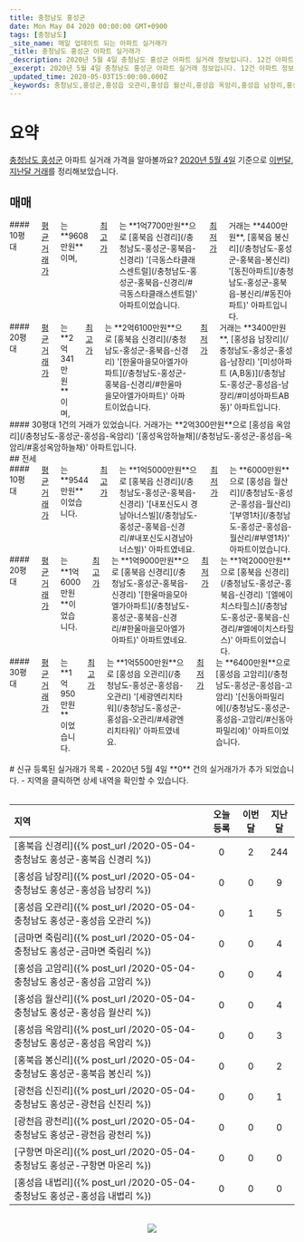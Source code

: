 ```yaml
---
title: 충청남도 홍성군
date: Mon May 04 2020 00:00:00 GMT+0900
tags: [충청남도]
_site_name: 매일 업데이트 되는 아파트 실거래가
_title: 충청남도 홍성군 아파트 실거래가
_description: 2020년 5월 4일 충청남도 홍성군 아파트 실거래 정보입니다. 12건 아파트 정보가 있습니다.
_excerpt: 2020년 5월 4일 충청남도 홍성군 아파트 실거래 정보입니다. 12건 아파트 정보가 있습니다.
_updated_time: 2020-05-03T15:00:00.000Z
_keywords: 충청남도,홍성군,홍성읍 오관리,홍성읍 월산리,홍성읍 옥암리,홍성읍 남장리,홍성읍 고암리,광천읍 신진리,홍북읍 봉신리,홍북읍 신경리,금마면 죽림리,홍성읍 내법리,광천읍 광천리,구항면 마온리
---
```



# 요약
<ins>충청남도 홍성군</ins> 아파트 실거래 가격을 알아볼까요? <ins>2020년 5월 4일</ins> 기준으로 <ins>이번달, 지난달 거래</ins>를 정리해보았습니다.

## 매매
<div class="container">
<div class="six columns" markdown="1">
#### 10평대
<ins>평균 거래가</ins>는 **9608만원**이며, <ins>최고가</ins>는 **1억7700만원**으로 [홍북읍 신경리](/충청남도-홍성군-홍북읍-신경리) '[극동스타클래스센트럴](/충청남도-홍성군-홍북읍-신경리/#극동스타클래스센트럴)' 아파트이었습니다. <ins>최저가</ins> 거래는 **4400만원**, [홍북읍 봉신리](/충청남도-홍성군-홍북읍-봉신리) '[동진아파트](/충청남도-홍성군-홍북읍-봉신리/#동진아파트)' 아파트입니다.
</div>
<div class="six columns" markdown="1">
#### 20평대
<ins>평균 거래가</ins>는 **2억341만원**이며, <ins>최고가</ins>는 **2억6100만원**으로 [홍북읍 신경리](/충청남도-홍성군-홍북읍-신경리) '[한울마을모아엘가아파트](/충청남도-홍성군-홍북읍-신경리/#한울마을모아엘가아파트)' 아파트이었습니다. <ins>최저가</ins> 거래는 **3400만원**, [홍성읍 남장리](/충청남도-홍성군-홍성읍-남장리) '[미성아파트 (A,B동)](/충청남도-홍성군-홍성읍-남장리/#미성아파트AB동)' 아파트입니다.
</div>
</div>
<div class="container">
<div class="twelve columns" markdown="1">
#### 30평대
1건의 거래가 있었습니다. 거래가는 **2억300만원**으로 [홍성읍 옥암리](/충청남도-홍성군-홍성읍-옥암리) '[홍성옥암하늘채](/충청남도-홍성군-홍성읍-옥암리/#홍성옥암하늘채)' 아파트입니다.
</div>
</div>
## 전세
<div class="container">
<div class="six columns" markdown="1">
#### 10평대
<ins>평균 거래가</ins>는 **9544만원**이었습니다. <ins>최고가</ins>는 **1억5000만원**으로 [홍북읍 신경리](/충청남도-홍성군-홍북읍-신경리) '[내포신도시 경남아너스빌](/충청남도-홍성군-홍북읍-신경리/#내포신도시경남아너스빌)' 아파트였네요. <ins>최저가</ins>는 **6000만원**으로 [홍성읍 월산리](/충청남도-홍성군-홍성읍-월산리) '[부영1차](/충청남도-홍성군-홍성읍-월산리/#부영1차)' 아파트이었습니다.
</div>
<div class="six columns" markdown="1">
#### 20평대
<ins>평균 거래가</ins>는 **1억6000만원**이었습니다. <ins>최고가</ins>는 **1억9000만원**으로 [홍북읍 신경리](/충청남도-홍성군-홍북읍-신경리) '[한울마을모아엘가아파트](/충청남도-홍성군-홍북읍-신경리/#한울마을모아엘가아파트)' 아파트였네요. <ins>최저가</ins>는 **1억2000만원**으로 [홍북읍 신경리](/충청남도-홍성군-홍북읍-신경리) '[엘에이치스타힐스](/충청남도-홍성군-홍북읍-신경리/#엘에이치스타힐스)' 아파트이었습니다.
</div>
</div>
<div class="container">
<div class="twelve columns" markdown="1">
#### 30평대
<ins>평균 거래가</ins>는 **1억950만원**이었습니다. <ins>최고가</ins>는 **1억5500만원**으로 [홍성읍 오관리](/충청남도-홍성군-홍성읍-오관리) '[세광엔리치타워](/충청남도-홍성군-홍성읍-오관리/#세광엔리치타워)' 아파트였네요. <ins>최저가</ins>는 **6400만원**으로 [홍성읍 고암리](/충청남도-홍성군-홍성읍-고암리) '[신동아파밀리에](/충청남도-홍성군-홍성읍-고암리/#신동아파밀리에)' 아파트이었습니다.
</div>
</div>


<br>
# 신규 등록된 실거래가 목록
- 2020년 5월 4일 **0** 건의 실거래가가 추가 되었습니다.
- 지역을 클릭하면 상세 내역을 확인할 수 있습니다.
<br><br>

| 지역 | 오늘 등록 | 이번달 | 지난달 |
|:---|:---:|:---:|:---:|
| [홍북읍 신경리]({% post_url /2020-05-04-충청남도 홍성군-홍북읍 신경리 %}) | 0 | 2 | 244|
| [홍성읍 남장리]({% post_url /2020-05-04-충청남도 홍성군-홍성읍 남장리 %}) | 0 | 0 | 9|
| [홍성읍 오관리]({% post_url /2020-05-04-충청남도 홍성군-홍성읍 오관리 %}) | 0 | 1 | 5|
| [금마면 죽림리]({% post_url /2020-05-04-충청남도 홍성군-금마면 죽림리 %}) | 0 | 0 | 4|
| [홍성읍 고암리]({% post_url /2020-05-04-충청남도 홍성군-홍성읍 고암리 %}) | 0 | 0 | 4|
| [홍성읍 월산리]({% post_url /2020-05-04-충청남도 홍성군-홍성읍 월산리 %}) | 0 | 0 | 4|
| [홍성읍 옥암리]({% post_url /2020-05-04-충청남도 홍성군-홍성읍 옥암리 %}) | 0 | 0 | 3|
| [홍북읍 봉신리]({% post_url /2020-05-04-충청남도 홍성군-홍북읍 봉신리 %}) | 0 | 0 | 2|
| [광천읍 신진리]({% post_url /2020-05-04-충청남도 홍성군-광천읍 신진리 %}) | 0 | 0 | 1|
| [광천읍 광천리]({% post_url /2020-05-04-충청남도 홍성군-광천읍 광천리 %}) | 0 | 0 | 0|
| [구항면 마온리]({% post_url /2020-05-04-충청남도 홍성군-구항면 마온리 %}) | 0 | 0 | 0|
| [홍성읍 내법리]({% post_url /2020-05-04-충청남도 홍성군-홍성읍 내법리 %}) | 0 | 0 | 0|

<p align="center"><br><img src="https://via.placeholder.com/700x120"><br></p>
